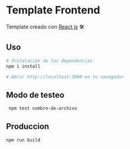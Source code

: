 # Template Frontend
Template creado con [React js](https://reactjs.org/)   🛠️

## Uso

 ```Bash
 # Instalacion de las dependencias
npm i install

# Abrir http://localhost:3000 en tu navegador

```

## Modo de testeo
```Bash
 npm test nombre-de-archivo
```
## Produccion
```bash
npm run build
```